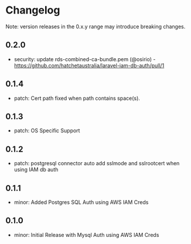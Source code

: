 # Changelog
Note: version releases in the 0.x.y range may introduce breaking changes.

## 0.2.0

- security: update rds-combined-ca-bundle.pem (@osirio) - https://github.com/hatchetaustralia/laravel-iam-db-auth/pull/1

## 0.1.4

- patch: Cert path fixed when path contains space(s).

## 0.1.3

- patch: OS Specific Support

## 0.1.2

- patch: postgresql connector auto add sslmode and sslrootcert when using IAM db auth

## 0.1.1

- minor: Added Postgres SQL Auth using AWS IAM Creds

## 0.1.0

- minor: Initial Release with Mysql Auth using AWS IAM Creds

